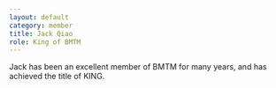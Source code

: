 ```yaml
---
layout: default
category: member
title: Jack Qiao
role: King of BMTM
---
```


Jack has been an excellent member of BMTM for many years, and has achieved the title of KING.